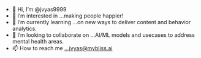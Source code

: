 - 👋 Hi, I’m @jvyas9999
- 👀 I’m interested in ...making people happier!
- 🌱 I’m currently learning ...on new ways to deliver content and behavior analytics.
- 💞️ I’m looking to collaborate on ...AI/ML models and usecases to address mental health areas.
- 📫 How to reach me ...jvyas@mybliss.ai

<!---
jvyas9999/jvyas9999 is a ✨ special ✨ repository because its `README.md` (this file) appears on your GitHub profile.
You can click the Preview link to take a look at your changes.
--->
